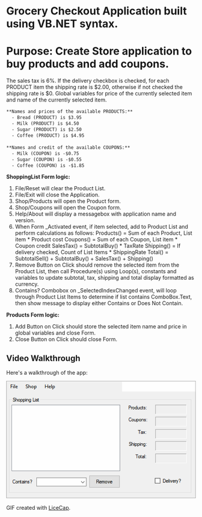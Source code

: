 # Grocery Checkout Application built using VB.NET syntax.
# Purpose: Create Store application to buy products and add coupons.

The sales tax is 6%. If the delivery checkbox is checked, for each PRODUCT item the shipping rate is $2.00, otherwise if not checked the shipping rate is $0. Global variables for price of the currently selected item and name of the currently selected item.

    **Names and prices of the available PRODUCTS:**
      - Bread (PRODUCT) is $3.95
      - Milk (PRODUCT) is $4.50
      - Sugar (PRODUCT) is $2.50
      - Coffee (PRODUCT) is $4.95
      
    **Names and credit of the available COUPONS:**
      - Milk (COUPON) is -$0.75
      - Sugar (COUPON) is -$0.55
      - Coffee (COUPON) is -$1.85
    
**ShoppingList Form logic:**
  1.	File/Reset will clear the Product List.
  2.	File/Exit will close the Application.
  3.	Shop/Products will open the Product form.
  4.	Shop/Coupons will open the Coupon form.
  5.	Help/About will display a messagebox with application name and version.
  6.	When Form _Activated event, if item selected, add to Product List and perform calculations as follows:
      Products() = Sum of each Product, List item * Product cost
      Coupons() = Sum of each Coupon, List item * Coupon credit
      SalesTax() = SubtotalBuy() * TaxRate
      Shipping() = If delivery checked, Count of List Items * ShippingRate
      Total() = SubtotalSell() + SubtotalBuy() + SalesTax() + Shipping()
  7.	Remove Button on Click should remove the selected item from the Product List, then call Procedure(s) using Loop(s), constants and variables to update subtotal, tax, shipping and total display formatted as currency.
  8.	Contains? Combobox on _SelectedIndexChanged event, will loop through Product List Items to determine if list contains ComboBox.Text, then show message to display either Contains or Does Not Contain.  
  
**Products Form logic:**
  1.	Add Button on Click should store the selected item name and price in global variables and close Form.
  2.	Close Button on Click should close Form.
  
  ## Video Walkthrough

Here's a walkthrough of the app:

<img src='walkthrough.gif' title='Video Walkthrough' width='' alt='Video Walkthrough' />

GIF created with [LiceCap](http://www.cockos.com/licecap/).




